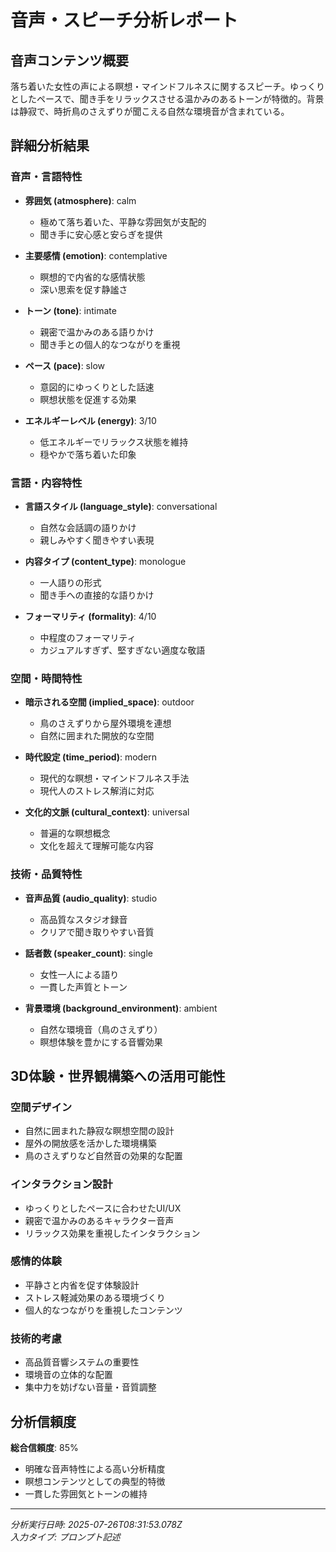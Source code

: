 # 音声・スピーチ分析レポート

## 音声コンテンツ概要

落ち着いた女性の声による瞑想・マインドフルネスに関するスピーチ。ゆっくりとしたペースで、聞き手をリラックスさせる温かみのあるトーンが特徴的。背景は静寂で、時折鳥のさえずりが聞こえる自然な環境音が含まれている。

## 詳細分析結果

### 音声・言語特性

- **雰囲気 (atmosphere)**: calm
  - 極めて落ち着いた、平静な雰囲気が支配的
  - 聞き手に安心感と安らぎを提供
  
- **主要感情 (emotion)**: contemplative
  - 瞑想的で内省的な感情状態
  - 深い思索を促す静謐さ
  
- **トーン (tone)**: intimate
  - 親密で温かみのある語りかけ
  - 聞き手との個人的なつながりを重視
  
- **ペース (pace)**: slow
  - 意図的にゆっくりとした話速
  - 瞑想状態を促進する効果
  
- **エネルギーレベル (energy)**: 3/10
  - 低エネルギーでリラックス状態を維持
  - 穏やかで落ち着いた印象

### 言語・内容特性

- **言語スタイル (language_style)**: conversational
  - 自然な会話調の語りかけ
  - 親しみやすく聞きやすい表現
  
- **内容タイプ (content_type)**: monologue
  - 一人語りの形式
  - 聞き手への直接的な語りかけ
  
- **フォーマリティ (formality)**: 4/10
  - 中程度のフォーマリティ
  - カジュアルすぎず、堅すぎない適度な敬語

### 空間・時間特性

- **暗示される空間 (implied_space)**: outdoor
  - 鳥のさえずりから屋外環境を連想
  - 自然に囲まれた開放的な空間
  
- **時代設定 (time_period)**: modern
  - 現代的な瞑想・マインドフルネス手法
  - 現代人のストレス解消に対応
  
- **文化的文脈 (cultural_context)**: universal
  - 普遍的な瞑想概念
  - 文化を超えて理解可能な内容

### 技術・品質特性

- **音声品質 (audio_quality)**: studio
  - 高品質なスタジオ録音
  - クリアで聞き取りやすい音質
  
- **話者数 (speaker_count)**: single
  - 女性一人による語り
  - 一貫した声質とトーン
  
- **背景環境 (background_environment)**: ambient
  - 自然な環境音（鳥のさえずり）
  - 瞑想体験を豊かにする音響効果

## 3D体験・世界観構築への活用可能性

### 空間デザイン
- 自然に囲まれた静寂な瞑想空間の設計
- 屋外の開放感を活かした環境構築
- 鳥のさえずりなど自然音の効果的な配置

### インタラクション設計
- ゆっくりとしたペースに合わせたUI/UX
- 親密で温かみのあるキャラクター音声
- リラックス効果を重視したインタラクション

### 感情的体験
- 平静さと内省を促す体験設計
- ストレス軽減効果のある環境づくり
- 個人的なつながりを重視したコンテンツ

### 技術的考慮
- 高品質音響システムの重要性
- 環境音の立体的な配置
- 集中力を妨げない音量・音質調整

## 分析信頼度

**総合信頼度**: 85%
- 明確な音声特性による高い分析精度
- 瞑想コンテンツとしての典型的特徴
- 一貫した雰囲気とトーンの維持

---

*分析実行日時: 2025-07-26T08:31:53.078Z*  
*入力タイプ: プロンプト記述*